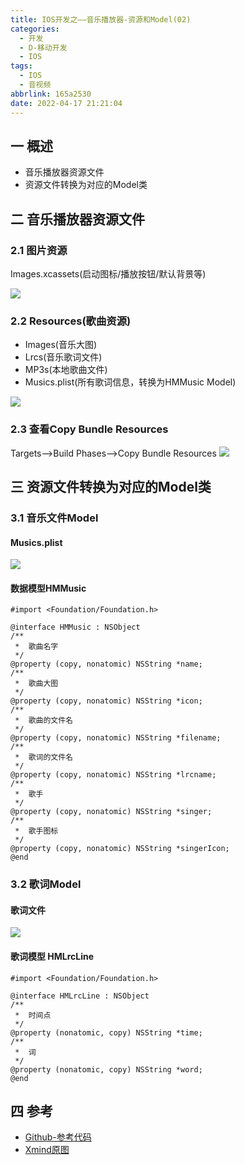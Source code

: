 ```yaml
---
title: IOS开发之——音乐播放器-资源和Model(02)
categories:
  - 开发
  - D-移动开发
  - IOS
tags:
  - IOS
  - 音视频
abbrlink: 165a2530
date: 2022-04-17 21:21:04
---
```

## 一 概述

* 音乐播放器资源文件
* 资源文件转换为对应的Model类

<!--more-->

## 二 音乐播放器资源文件

### 2.1 图片资源

Images.xcassets(启动图标/播放按钮/默认背景等)

![][1]

### 2.2 Resources(歌曲资源)

* Images(音乐大图)
* Lrcs(音乐歌词文件)
* MP3s(本地歌曲文件)
* Musics.plist(所有歌词信息，转换为HMMusic Model)

![][2]

### 2.3 查看Copy Bundle Resources

Targets——>Build Phases——>Copy Bundle Resources
![][3]

## 三 资源文件转换为对应的Model类

### 3.1 音乐文件Model

#### Musics.plist
![][4]

#### 数据模型HMMusic

```
#import <Foundation/Foundation.h>

@interface HMMusic : NSObject
/**
 *  歌曲名字
 */
@property (copy, nonatomic) NSString *name;
/**
 *  歌曲大图
 */
@property (copy, nonatomic) NSString *icon;
/**
 *  歌曲的文件名
 */
@property (copy, nonatomic) NSString *filename;
/**
 *  歌词的文件名
 */
@property (copy, nonatomic) NSString *lrcname;
/**
 *  歌手
 */
@property (copy, nonatomic) NSString *singer;
/**
 *  歌手图标
 */
@property (copy, nonatomic) NSString *singerIcon;
@end
```

### 3.2 歌词Model
#### 歌词文件
![][5]

#### 歌词模型 HMLrcLine

```
#import <Foundation/Foundation.h>

@interface HMLrcLine : NSObject
/**
 *  时间点
 */
@property (nonatomic, copy) NSString *time;
/**
 *  词
 */
@property (nonatomic, copy) NSString *word;
@end
```

## 四 参考
* [Github-参考代码](https://github.com/PGzxc/IOSPlayer)
* [Xmind原图](https://cdn.staticaly.com/gh/PGzxc/CDN/master/blog-ios/ios-av-player-struct-view.xmind)


[1]:https://cdn.staticaly.com/gh/PGzxc/CDN/master/blog-ios/ios-av-04-player-images-resources.png
[2]:https://cdn.staticaly.com/gh/PGzxc/CDN/master/blog-ios/ios-av-04-player-resources-files.png
[3]:https://cdn.staticaly.com/gh/PGzxc/CDN/master/blog-ios/ios-av-04-player-build-phases.png
[4]:https://cdn.staticaly.com/gh/PGzxc/CDN/master/blog-ios/ios-av-04-player-music-plist.png
[5]:https://cdn.staticaly.com/gh/PGzxc/CDN/master/blog-ios/ios-av-04-player-lrc-file.png